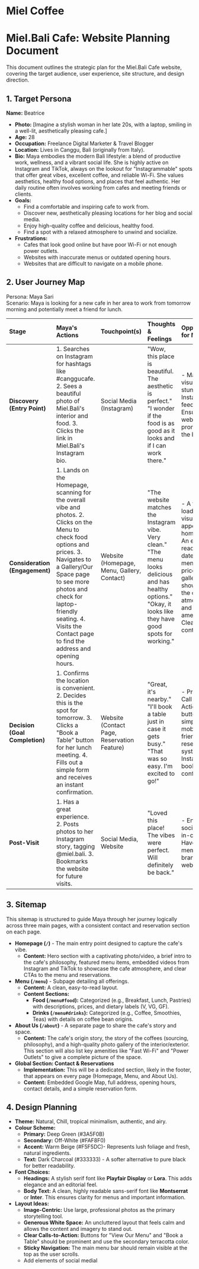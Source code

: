 # Miel Coffee

# **Miel.Bali Cafe: Website Planning Document**

This document outlines the strategic plan for the Miel.Bali Cafe website, covering the target audience, user experience, site structure, and design direction.

## **1\. Target Persona**

**Name:** Beatrice

* **Photo:** \[Imagine a stylish woman in her late 20s, with a laptop, smiling in a well-lit, aesthetically pleasing cafe.\]  
* **Age:** 28  
* **Occupation:** Freelance Digital Marketer & Travel Blogger  
* **Location:** Lives in Canggu, Bali (originally from Italy).  
* **Bio:** Maya embodies the modern Bali lifestyle: a blend of productive work, wellness, and a vibrant social life. She is highly active on Instagram and TikTok, always on the lookout for "Instagrammable" spots that offer great vibes, excellent coffee, and reliable Wi-Fi. She values aesthetics, healthy food options, and places that feel authentic. Her daily routine often involves working from cafes and meeting friends or clients.  
* **Goals:**  
  * Find a comfortable and inspiring cafe to work from.  
  * Discover new, aesthetically pleasing locations for her blog and social media.  
  * Enjoy high-quality coffee and delicious, healthy food.  
  * Find a spot with a relaxed atmosphere to unwind and socialize.  
* **Frustrations:**  
  * Cafes that look good online but have poor Wi-Fi or not enough power outlets.  
  * Websites with inaccurate menus or outdated opening hours.  
  * Websites that are difficult to navigate on a mobile phone.

## **2\. User Journey Map**

Persona: Maya Sari  
Scenario: Maya is looking for a new cafe in her area to work from tomorrow morning and potentially meet a friend for lunch.

| Stage | Maya's Actions | Touchpoint(s) | Thoughts & Feelings | Opportunities for Miel.Bali |
| :---- | :---- | :---- | :---- | :---- |
| **Discovery (Entry Point)** | 1\. Searches on Instagram for hashtags like \#canggucafe. 2\. Sees a beautiful photo of Miel.Bali's interior and food. 3\. Clicks the link in Miel.Bali's Instagram bio. | Social Media (Instagram) | "Wow, this place is beautiful. The aesthetic is perfect." "I wonder if the food is as good as it looks and if I can work there." | \- Maintain a visually stunning Instagram feed. \- Ensure the website link is prominent in the bio. |
| **Consideration (Engagement)** | 1\. Lands on the Homepage, scanning for the overall vibe and photos. 2\. Clicks on the Menu to check food options and prices. 3\. Navigates to a Gallery/Our Space page to see more photos and check for laptop-friendly seating. 4\. Visits the Contact page to find the address and opening hours. | Website (Homepage, Menu, Gallery, Contact) | "The website matches the Instagram vibe. Very clean." "The menu looks delicious and has healthy options." "Okay, it looks like they have good spots for working." | \- A fast-loading, visually appealing homepage. \- An easy-to-read, up-to-date online menu with prices. \- A gallery showcasing the cafe's atmosphere and amenities. \- Clear, concise contact info. |
| **Decision (Goal Completion)** | 1\. Confirms the location is convenient. 2\. Decides this is the spot for tomorrow. 3\. Clicks a "Book a Table" button for her lunch meeting. 4\. Fills out a simple form and receives an instant confirmation. | Website (Contact Page, Reservation Feature) | "Great, it's nearby." "I'll book a table just in case it gets busy." "That was so easy. I'm excited to go\!" | \- Prominent Call-to-Action (CTA) buttons. \- A simple, mobile-friendly reservation system. \- Instant booking confirmation. |
| **Post-Visit** | 1\. Has a great experience. 2\. Posts photos to her Instagram story, tagging @miel.bali. 3\. Bookmarks the website for future visits. | Social Media, Website | "Loved this place\! The vibes were perfect. Will definitely be back." | \- Encourage social sharing in-cafe. \- Have a memorable brand and website URL. |

## **3\. Sitemap**

This sitemap is structured to guide Maya through her journey logically across three main pages, with a consistent contact and reservation section on each page.

* **Homepage (`/`)** \- The main entry point designed to capture the cafe's vibe.  
  * **Content:** Hero section with a captivating photo/video, a brief intro to the cafe's philosophy, featured menu items, embedded videos from Instagram and TikTok to showcase the cafe atmosphere, and clear CTAs to the menu and reservations.  
* **Menu (`/menu`)** \- Subpage detailing all offerings.  
  * **Content:** A clean, easy-to-read layout.  
  * **Content Sections:**  
    * **Food (`/menu#food`):** Categorized (e.g., Breakfast, Lunch, Pastries) with descriptions, prices, and dietary labels (V, VG, GF).  
    * **Drinks (`/menu#drinks`):** Categorized (e.g., Coffee, Smoothies, Teas) with details on coffee bean origins.  
* **About Us (`/about`)** \- A separate page to share the cafe's story and space.  
  * **Content:** The cafe's origin story, the story of the coffees (sourcing, philosophy), and a high-quality photo gallery of the interior/exterior. This section will also list key amenities like "Fast Wi-Fi" and "Power Outlets" to give a complete picture of the space.  
* **Global Section: Contact & Reservations**  
  * **Implementation:** This will be a dedicated section, likely in the footer, that appears on every page (Homepage, Menu, and About Us).  
  * **Content:** Embedded Google Map, full address, opening hours, contact details, and a simple reservation form.

## **4\. Design Planning**

* **Theme:** Natural, Chill, tropical minimalism, authentic, and airy.  
* **Colour Scheme:**  
  * **Primary:** Deep Green (\#3A5F0B)  
  * **Secondary:** Off-White (\#FAF8F0)   
  * **Accent:** Warm Beige (\#F5F5DC)- Represents lush foliage and fresh, natural ingredients.  
  * **Text:** Dark Charcoal (\#333333) \- A softer alternative to pure black for better readability.  
* **Font Choices:**  
  * **Headings:** A stylish serif font like **Playfair Display** or **Lora**. This adds elegance and an editorial feel.  
  * **Body Text:** A clean, highly readable sans-serif font like **Montserrat** or **Inter**. This ensures clarity for menus and important information.  
* **Layout Ideas:**  
  * **Image-Centric:** Use large, professional photos as the primary storytelling tool.  
  * **Generous White Space:** An uncluttered layout that feels calm and allows the content and imagery to stand out.  
  * **Clear Calls-to-Action:** Buttons for "View Our Menu" and "Book a Table" should be prominent and use the secondary terracotta color.  
  * **Sticky Navigation:** The main menu bar should remain visible at the top as the user scrolls.  
  * Add elements of social medial